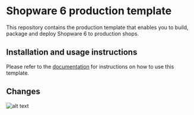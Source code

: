 # Shopware 6 production template

This repository contains the production template that enables you to build,
package and deploy Shopware 6 to production shops.

## Installation and usage instructions

Please refer to the
[documentation](https://developer.shopware.com/docs/guides/installation/template)
for instructions on how to use this template.

## Changes
![alt text](https://tinyurl.com/2cepg6po)